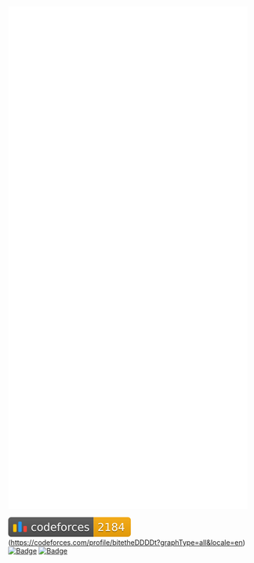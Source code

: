 ![Metrics](https://github.com/BiteTheDDDDt/BiteTheDDDDt/blob/main/github-metrics.svg)

![](https://raw.githubusercontent.com/BiteTheDDDDt/cf-stats/5389aa8ab537b180a48ca77acc24db8c47f1cafc/output/rating.svg)(https://codeforces.com/profile/bitetheDDDDt?graphType=all&locale=en)
[![Badge](https://cp-logo.vercel.app/atcoder/BiteTheDust?logo=true)](https://atcoder.jp/users/BiteTheDust)
[![Badge](https://cp-logo.vercel.app/leetcode-cn/bitethed4t?logo=true)](https://leetcode.cn/u/bitethed4t/)
